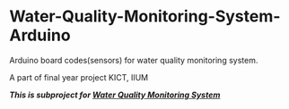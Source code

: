 # Water-Quality-Monitoring-System-Arduino

Arduino board codes(sensors) for water quality monitoring system.

A part of final year project KICT, IIUM

**_This is subproject for [Water Quality Monitoring System](https://github.com/atifmustaffa/Water-Quality-Monitoring-System-Website)_**
